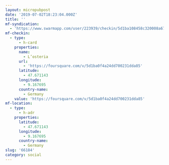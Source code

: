 ```yaml
---
layout: micropubpost
date: '2019-07-02T18:23:04.000Z'
title: ''
mf-syndication:
  - 'https://www.swarmapp.com/user/223939/checkin/5d1ba108458c320008a6787f'
mf-checkin:
  - type:
      - h-card
    properties:
      name:
        - L’osteria
      url:
        - 'https://foursquare.com/v/5d1ba0f4a24dd700231dda85'
      latitude:
        - 47.671143
      longitude:
        - 9.167695
      country-name:
        - Germany
    value: 'https://foursquare.com/v/5d1ba0f4a24dd700231dda85'
mf-location:
  - type:
      - h-adr
    properties:
      latitude:
        - 47.671143
      longitude:
        - 9.167695
      country-name:
        - Germany
slug: '66184'
category: social
---
```

